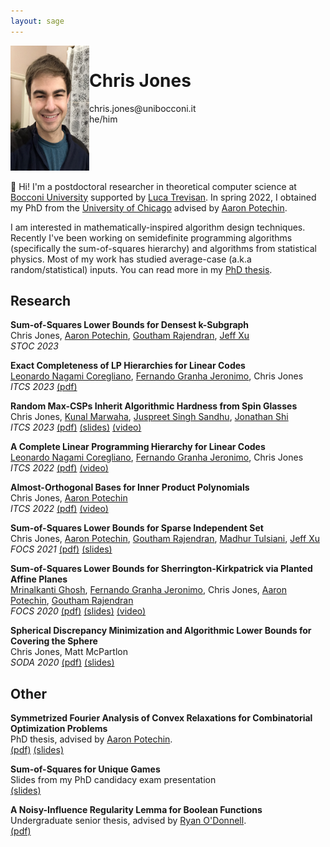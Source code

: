 ```yaml
---
layout: sage
---
```



<div style="display:flex">
<div style="flex:25%">
    <img alt="my picture" src="/assets/images/chrisjones.jpg" height="200px">
</div>
<div style="flex:75%">
<h1>Chris Jones</h1>
chris.jones@unibocconi.it  
<br>
he/him
</div>
</div>

👋 Hi! I'm a postdoctoral researcher in theoretical computer science at [Bocconi University](https://dec.unibocconi.eu/)
supported by [Luca Trevisan]. 
In spring 2022, I obtained my PhD from the [University of Chicago](https://www.cs.uchicago.edu)
advised by [Aaron Potechin].


I am interested in mathematically-inspired algorithm design techniques.
Recently I've been working on semidefinite programming algorithms (specifically the sum-of-squares hierarchy) and algorithms from statistical physics.
Most of my work has studied average-case (a.k.a random/statistical) inputs. 
You can read more in my [PhD thesis](/assets/papers/phd-thesis.pdf).


## Research

**Sum-of-Squares Lower Bounds for Densest k-Subgraph**  
Chris Jones, [Aaron Potechin], [Goutham Rajendran], [Jeff Xu]  
*STOC 2023*

**Exact Completeness of LP Hierarchies for Linear Codes**  
[Leonardo Nagami Coregliano], [Fernando Granha Jeronimo], Chris Jones  
*ITCS 2023* [(pdf)](/assets/papers/exact-completeness-of-lp-hierarchies.pdf)

**Random Max-CSPs Inherit Algorithmic Hardness from Spin Glasses**  
Chris Jones, [Kunal Marwaha], [Juspreet Singh Sandhu], [Jonathan Shi]  
*ITCS 2023* [(pdf)](/assets/papers/random-max-csps-inherit.pdf) [(slides)](https://docs.google.com/presentation/d/1ePAkyX7h1s160M99Ivhkm_0s5eJZSboP1cQaCzXdVSk/edit?usp=sharing) [(video)](https://drive.google.com/file/d/1Gr11DcHiE7ZJ7bQw8J6tdQXshHmhHiIH/view?usp=share_link)

**A Complete Linear Programming Hierarchy for Linear Codes**  
[Leonardo Nagami Coregliano], [Fernando Granha Jeronimo], Chris Jones  
*ITCS 2022* [(pdf)](/assets/papers/complete-linear-programming-hierarchy.pdf) [(video)](https://www.youtube.com/watch?v=3kswznFRN6k&ab_channel=SimonsInstitute)

**Almost-Orthogonal Bases for Inner Product Polynomials**  
Chris Jones, [Aaron Potechin]  
*ITCS 2022* [(pdf)](/assets/papers/inner-product-polynomials.pdf) [(video)](https://www.youtube.com/watch?v=RNQIBwNxrv8&ab_channel=SimonsInstitute)

**Sum-of-Squares Lower Bounds for Sparse Independent Set**  
Chris Jones, [Aaron Potechin], [Goutham Rajendran], [Madhur Tulsiani], [Jeff Xu]  
*FOCS 2021* [(pdf)](/assets/papers/sos-sparse-independent-set.pdf) [(slides)](https://docs.google.com/presentation/d/1XXcav2iI491dAznAVSA2JI7O15MTG2C836JBxCliPgA/edit?usp=sharing)

**Sum-of-Squares Lower Bounds for Sherrington-Kirkpatrick via Planted Affine Planes**  
[Mrinalkanti Ghosh], [Fernando Granha Jeronimo], Chris Jones, [Aaron Potechin], [Goutham Rajendran]  
*FOCS 2020* [(pdf)](/assets/papers/sos-sherrington-kirkpatrick.pdf) [(slides)](/assets/slides/sos-sherrington-kirkpatrick-slides.pdf) [(video)](https://www.youtube.com/watch?v=NJdysdBUlEU&ab_channel=IEEEFOCS%3AFoundationsofComputerScience)

**Spherical Discrepancy Minimization and Algorithmic Lower Bounds for Covering the Sphere**  
Chris Jones, Matt McPartlon  
*SODA 2020* [(pdf)](/assets/papers/spherical-discrepancy.pdf) [(slides)](/assets/slides/spherical-discrepancy-slides.pdf)


## Other

**Symmetrized Fourier Analysis of Convex Relaxations for Combinatorial Optimization Problems**  
PhD thesis, advised by [Aaron Potechin].  
[(pdf)](/assets/papers/phd-thesis.pdf) [(slides)](https://docs.google.com/presentation/d/1ZgbBSZc3tjZHSlxDDOv-YZPyhorxyEu6gv4EOdIaH5I/edit?usp=sharing)

**Sum-of-Squares for Unique Games**  
Slides from my PhD candidacy exam presentation  
[(slides)](/assets/slides/sos-for-unique-games-slides.pdf)

**A Noisy-Influence Regularity Lemma for Boolean Functions**  
Undergraduate senior thesis, advised by [Ryan O'Donnell].  
[(pdf)](/assets/papers/noisy-influence-regularity-lemma.pdf)



[Jonathan Shi]: https://www.jshi.science/
[Juspreet Singh Sandhu]: https://juspreetsandhu.me/
[Kunal Marwaha]: https://kunalmarwaha.com/about
[Mrinalkanti Ghosh]: https://ttic.uchicago.edu/~mkghosh/
[Fernando Granha Jeronimo]: https://granha.github.io
[Aaron Potechin]: http://www.potechin.org/aaronpotechin
[Madhur Tulsiani]: https://home.ttic.edu/~madhurt/
[Goutham Rajendran]: http://people.cs.uchicago.edu/~goutham/
[Jeff Xu]: https://www.andrew.cmu.edu/user/sichaoxu/
[Leonardo Nagami Coregliano]: https://www.math.ias.edu/~lenacore/
[Luca Trevisan]: https://lucatrevisan.github.io/
[Ryan O'Donnell]: https://www.cs.cmu.edu/~odonnell/
